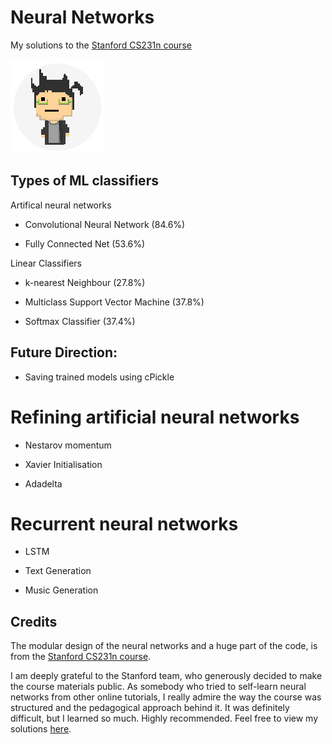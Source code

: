 # Neural Networks

My solutions to the [Stanford CS231n course](http://cs231n.github.io/)

![alt text](https://github.com/hanyangtay/hanyang/raw/master/app/assets/images/personal/hy.png "Han Yang")

## Types of ML classifiers

Artifical neural networks

* Convolutional Neural Network (84.6%)

* Fully Connected Net (53.6%)


Linear Classifiers

* k-nearest Neighbour (27.8%)

* Multiclass Support Vector Machine (37.8%)

* Softmax Classifier (37.4%)




## Future Direction:

* Saving trained models using cPickle


# Refining artificial neural networks

* Nestarov momentum

* Xavier Initialisation

* Adadelta


# Recurrent neural networks

* LSTM

* Text Generation

* Music Generation


## Credits

The modular design of the neural networks and a huge part of the code, is from the [Stanford CS231n course](http://cs231n.github.io/).

I am deeply grateful to the Stanford team, who generously decided to make the course materials public. As somebody who tried to self-learn neural networks from other online tutorials, I really admire the way the course was structured and the pedagogical approach behind it. It was definitely difficult, but I learned so much. Highly recommended. Feel free to view my solutions [here](https://github.com/hanyangtay/CS231n-answers).

